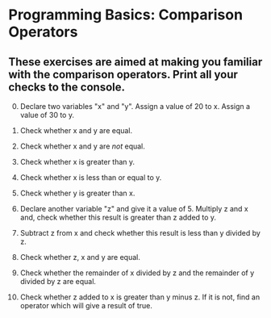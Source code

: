 # Programming Basics: Comparison Operators

## These exercises are aimed at making you familiar with the comparison operators. **Print all your checks to the console.**

0. Declare two variables "x" and "y". Assign a value of 20 to x. Assign a value of 30 to y. 

1. Check whether x and y are equal. 

2. Check whether x and y are *not* equal. 

3. Check whether x is greater than y. 

4. Check whether x is less than or equal to y. 

5. Check whether y is greater than x. 

6. Declare another variable "z" and give it a value of 5. Multiply z and x and, check whether this result is greater than z added to y. 

7. Subtract z from x and check whether this result is less than y divided by z. 

8. Check whether z, x and y are equal. 

9. Check whether the remainder of x divided by z and the remainder of y divided by z are equal.  

10. Check whether z added to x is greater than y minus z. If it is not, find an operator which will give a result of true. 